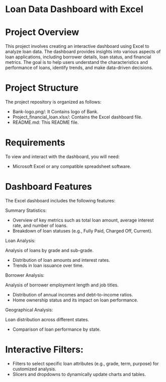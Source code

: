 # Loan Data Dashboard with Excel
# Project Overview
This project involves creating an interactive dashboard using Excel to analyze loan data. The dashboard provides insights into various aspects of loan applications, including borrower details, loan status, and financial metrics. The goal is to help users understand the characteristics and performance of loans, identify trends, and make data-driven decisions.

# Project Structure
The project repository is organized as follows:

* Bank-logo.png/: It Contains logo of Bank.
* Project_financial_loan.xlsx/: Contains the Excel dashboard file.
* README.md: This README file.
  
# Requirements
To view and interact with the dashboard, you will need:

* Microsoft Excel or any compatible spreadsheet software.

# Dashboard Features
The Excel dashboard includes the following features:

Summary Statistics:

* Overview of key metrics such as total loan amount, average interest rate, and number of loans.
* Breakdown of loan statuses (e.g., Fully Paid, Charged Off, Current).
  
Loan Analysis:

Analysis of loans by grade and sub-grade.
* Distribution of loan amounts and interest rates.
* Trends in loan issuance over time.
  
Borrower Analysis:

Analysis of borrower employment length and job titles.
* Distribution of annual incomes and debt-to-income ratios.
* Home ownership status and its impact on loan performance.
  
 Geographical Analysis:

Loan distribution across different states.
* Comparison of loan performance by state.
# Interactive Filters:

* Filters to select specific loan attributes (e.g., grade, term, purpose) for customized analysis.
* Slicers and dropdowns to dynamically update charts and tables.

